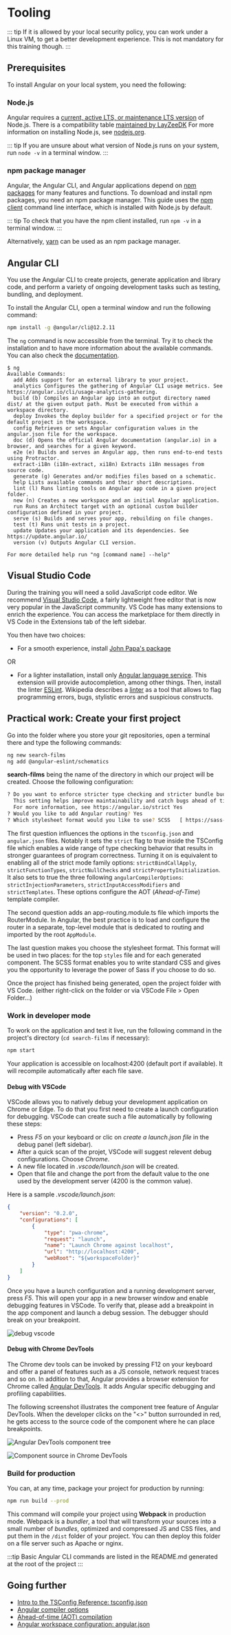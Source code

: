 # Tooling

::: tip
If it is allowed by your local security policy, you can work under a Linux VM, to get a better development experience. This is not mandatory for this training though.
:::

## Prerequisites
To install Angular on your local system, you need the following:

### Node.js
Angular requires a [current, active LTS, or maintenance LTS version](https://nodejs.org/en/about/releases/) of Node.js.
There is a compatibility table [maintained by LayZeeDK](https://gist.github.com/LayZeeDK/c822cc812f75bb07b7c55d07ba2719b3)
For more information on installing Node.js, see [nodejs.org](https://nodejs.org/en/).

::: tip
If you are unsure about what version of Node.js runs on your system, run `node -v` in a terminal window.
:::

### npm package manager
Angular, the Angular CLI, and Angular applications depend on [npm packages](https://docs.npmjs.com/about-npm) for many features and functions. To download and install npm packages, you need an npm package manager. This guide uses the [npm client](https://docs.npmjs.com/cli/v7/commands/npm-install) command line interface, which is installed with Node.js by default.

::: tip
To check that you have the npm client installed, run `npm -v` in a terminal window.
:::

Alternatively, [yarn](https://classic.yarnpkg.com/en/docs/install/) can be used as an npm package manager.

## Angular CLI
You use the Angular CLI to create projects, generate application and library code, and perform a variety of ongoing development tasks such as testing, bundling, and deployment.

To install the Angular CLI, open a terminal window and run the following command:
```sh
npm install -g @angular/cli@12.2.11
```

The `ng` command is now accessible from the terminal. Try it to check the installation and to have more information about the available commands. You can also check the [documentation](https://angular.io/cli#command-overview).
```
$ ng
Available Commands:
  add Adds support for an external library to your project.
  analytics Configures the gathering of Angular CLI usage metrics. See https://angular.io/cli/usage-analytics-gathering.
  build (b) Compiles an Angular app into an output directory named dist/ at the given output path. Must be executed from within a workspace directory.
  deploy Invokes the deploy builder for a specified project or for the default project in the workspace.
  config Retrieves or sets Angular configuration values in the angular.json file for the workspace.
  doc (d) Opens the official Angular documentation (angular.io) in a browser, and searches for a given keyword.
  e2e (e) Builds and serves an Angular app, then runs end-to-end tests using Protractor.
  extract-i18n (i18n-extract, xi18n) Extracts i18n messages from source code.
  generate (g) Generates and/or modifies files based on a schematic.
  help Lists available commands and their short descriptions.
  lint (l) Runs linting tools on Angular app code in a given project folder.
  new (n) Creates a new workspace and an initial Angular application.
  run Runs an Architect target with an optional custom builder configuration defined in your project.
  serve (s) Builds and serves your app, rebuilding on file changes.
  test (t) Runs unit tests in a project.
  update Updates your application and its dependencies. See https://update.angular.io/
  version (v) Outputs Angular CLI version.

For more detailed help run "ng [command name] --help"
```

## Visual Studio Code
During the training you will need a solid JavaScript code editor. We recommend [Visual Studio Code](https://code.visualstudio.com/), a fairly lightweight free editor that is now very popular in the JavaScript community. VS Code has many extensions to enrich the experience. You can access the marketplace for them directly in VS Code in the Extensions tab of the left sidebar.

You then have two choices:
- For a smooth experience, install [John Papa's package](https://marketplace.visualstudio.com/items?itemName=johnpapa.angular-essentials)

OR

- For a lighter installation, install only [Angular language service](https://marketplace.visualstudio.com/items?itemName=Angular.ng-template).
This extension will provide autocompletion, among other things.
Then, install the linter [ESLint](https://marketplace.visualstudio.com/items?itemName=dbaeumer.vscode-eslint). 
Wikipedia describes a [linter](https://en.wikipedia.org/wiki/Lint_%28software%29) as a tool that allows to flag programming errors, bugs, stylistic errors and suspicious constructs.

## Practical work: Create your first project
Go into the folder where you store your git repositories, open a terminal there and type the following commands:

```sh
ng new search-films
ng add @angular-eslint/schematics
```

**search-films** being the name of the directory in which our project will be created.
Choose the following configuration:

```sh
? Do you want to enforce stricter type checking and stricter bundle budgets in the workspace?
  This setting helps improve maintainability and catch bugs ahead of time.
  For more information, see https://angular.io/strict Yes
? Would you like to add Angular routing? Yes
? Which stylesheet format would you like to use? SCSS   [ https://sass-lang.com/documentation/syntax#scss ]
```

The first question influences the options in the `tsconfig.json` and `angular.json` files. Notably it sets the `strict` flag to true inside the TSConfig file which enables a wide range of type checking behavior that results in stronger guarantees of program correctness. Turning it on is equivalent to enabling all of the strict mode family options: `strictBindCallApply`, `strictFunctionTypes`, `strictNullChecks` and `strictPropertyInitialization`. It also sets to true the three following `angularCompilerOptions`: `strictInjectionParameters`, `strictInputAccessModifiers` and `strictTemplates`. These options configure the AOT (*Ahead-of-Time*) template compiler.

The second question adds an app-routing.module.ts file which imports the RouterModule. In Angular, the best practice is to load and configure the router in a separate, top-level module that is dedicated to routing and imported by the root `AppModule`.

The last question makes you choose the stylesheet format. This format will be used in two places: for the top `styles` file and for each generated component. The SCSS format enables you to write standard CSS and gives you the opportunity to leverage the power of Sass if you choose to do so.

Once the project has finished being generated, open the project folder with VS Code. (either right-click on the folder or via VSCode File > Open Folder...)

### Work in developer mode
To work on the application and test it live, run the following command in the project's directory (`cd search-films` if necessary):
```sh
npm start
```
Your application is accessible on localhost:4200 (default port if available). It will recompile automatically after each file save.

#### Debug with VSCode

VSCode allows you to natively debug your development application on Chrome or Edge. To do that you first need to create a launch configuration for debugging. VSCode can create such a file automatically by following these steps:

- Press *F5* on your keyboard or clic on *create a launch.json file* in the debug panel (left sidebar).
- After a quick scan of the projet, VSCode will suggest relevent debug configurations. Choose *Chrome*.
- A new file located in *.vscode/launch.json* will be created.
- Open that file and change the port from the default value to the one used by the development server (4200 is the common value).

Here is a sample *.vscode/launch.json*:

```json
{
    "version": "0.2.0",
    "configurations": [
        {
            "type": "pwa-chrome",
            "request": "launch",
            "name": "Launch Chrome against localhost",
            "url": "http://localhost:4200",
            "webRoot": "${workspaceFolder}"
        }
    ]
}
```

Once you have a launch configuration and a running development server, press *F5*. This will open your app in a new browser window and enable debugging features in VSCode. To verify that, please add a breakpoint in the app component and launch a debug session. The debugger should break on your breakpoint.

![debug vscode](../assets/vscode-breakpoint.png)

#### Debug with Chrome DevTools

The Chrome dev tools can be invoked by pressing F12 on your keyboard and offer a panel of features such as a JS console, network request traces and so on. In addition to that, Angular provides a browser extension for Chrome called [Angular DevTools](https://angular.io/guide/devtools). It adds Angular specific debugging and profiling capabilities.

The following screenshot illustrates the component tree feature of Angular DevTools. When the developer clicks on the "<>" button surrounded in red, he gets access to the source code of the component where he can place breakpoints.

![Angular DevTools component tree](../assets/devtools-component-tree.png)

![Component source in Chrome DevTools](../assets/devtools-component-source.png)

### Build for production
You can, at any time, package your project for production by running:
```sh
npm run build --prod
```
This command will compile your project using **Webpack** in production mode. Webpack is a *bundler*, a tool that will transform your sources into a small number of *bundles*, optimized and compressed JS and CSS files, and put them in the `/dist` folder of your project. You can then deploy this folder on a file server such as Apache or nginx.

:::tip
Basic Angular CLI commands are listed in the README.md generated at the root of the project
:::

## Going further
- [Intro to the TSConfig Reference: tsconfig.json](https://www.typescriptlang.org/tsconfig/)
- [Angular compiler options](https://angular.io/guide/angular-compiler-options)
- [Ahead-of-time (AOT) compilation](https://angular.io/guide/aot-compiler)
- [Angular workspace configuration: angular.json](https://angular.io/guide/workspace-config)
